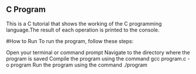 ## C Program

This is a C tutorial that shows the working of the C programming language.The result of each operation is printed to the console.

#How to Run
To run the program, follow these steps:

Open your terminal or command prompt
Navigate to the directory where the program is saved
Compile the program using the command gcc program.c -o program
Run the program using the command ./program
